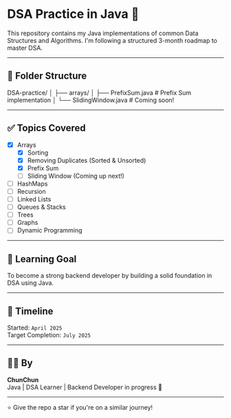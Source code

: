 # DSA Practice in Java 🚀

This repository contains my Java implementations of common Data Structures and Algorithms. I'm following a structured 3-month roadmap to master DSA.

---

## 🔷 Folder Structure


DSA-practice/
│
├── arrays/
│ ├── PrefixSum.java # Prefix Sum implementation
│ └── SlidingWindow.java # Coming soon!


---

## ✅ Topics Covered

- [x] Arrays
  - [x] Sorting
  - [x] Removing Duplicates (Sorted & Unsorted)
  - [x] Prefix Sum
  - [ ] Sliding Window (Coming up next!)
- [ ] HashMaps
- [ ] Recursion
- [ ] Linked Lists
- [ ] Queues & Stacks
- [ ] Trees
- [ ] Graphs
- [ ] Dynamic Programming

---

## 🧠 Learning Goal

To become a strong backend developer by building a solid foundation in DSA using Java.

---

## 📅 Timeline

Started: `April 2025`  
Target Completion: `July 2025`

---

## 👩‍💻 By

**ChunChun**  
Java | DSA Learner | Backend Developer in progress 🌱

---

⭐️ Give the repo a star if you're on a similar journey!